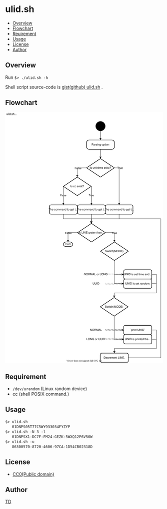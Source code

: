 # ulid.sh

- [Overview](#overview)
- [Flowchart](#flowchart)
- [Reuirement](#requirement)
- [Usage](#usage)
- [License](#license)
- [Author](#author)

## Overview

Run `$> ./ulid.sh -h`

Shell script source-code is [gist(github) ulid.sh](https://gist.github.com/td-shi/d7580d39265ddfd7f2f44358e53b21b6) .

## Flowchart

[![Flowchart](./ulid-flow.svg "Flowchart")](https://www.draw.io/#Htd-shi%2FShellScriptsOnGist%2FUpdateImagesSVG%2Fulid_design%2Fulid-flow.svg)

## Requirement

- `/dev/urandom` (Linux random device)
- cc (shell POSIX command.)

## Usage

```
$> ulid.sh
   01DNPS05T77C5WY933034FYZYP
$> ulid.sh -N 3 -l
   01DNPSX1-DC7F-FM24-GEZK-5WXQ12P6V50W
$> ulid.sh -u
   86300570-8720-4606-97CA-1D54CB02318D
```

## License

- [CC0(Public domain)](https://creativecommons.org/publicdomain/zero/1.0/legalcode)

## Author

[TD](https://github.com/td-shi/)
